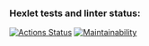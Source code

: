 ### Hexlet tests and linter status:
[![Actions Status](https://github.com/arslnmrzv/python-project-49/actions/workflows/hexlet-check.yml/badge.svg)](https://github.com/arslnmrzv/python-project-49/actions)
[![Maintainability](https://api.codeclimate.com/v1/badges/12b26996b19c269f70b8/maintainability)](https://codeclimate.com/github/arslnmrzv/python-project-49/maintainability)